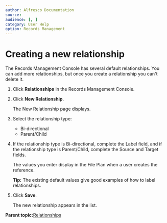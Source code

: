 ```yaml
---
author: Alfresco Documentation
source: 
audience: [, ]
category: User Help
option: Records Management
---
```


# Creating a new relationship

The Records Management Console has several default relationships. You can add more relationships, but once you create a relationship you can't delete it.

1.  Click **Relationships** in the Records Management Console.

2.  Click **New Relationship**.

    The New Relationship page displays.

3.  Select the relationship type:

    -   Bi-directional
    -   Parent/Child
4.  If the relationship type is Bi-directional, complete the Label field, and if the relationship type is Parent/Child, complete the Source and Target fields.

    The values you enter display in the File Plan when a user creates the reference.

    **Tip:** The existing default values give good examples of how to label relationships.

5.  Click **Save**.

    The new relationship appears in the list.


**Parent topic:**[Relationships](../concepts/rm-relationships-intro.md)

